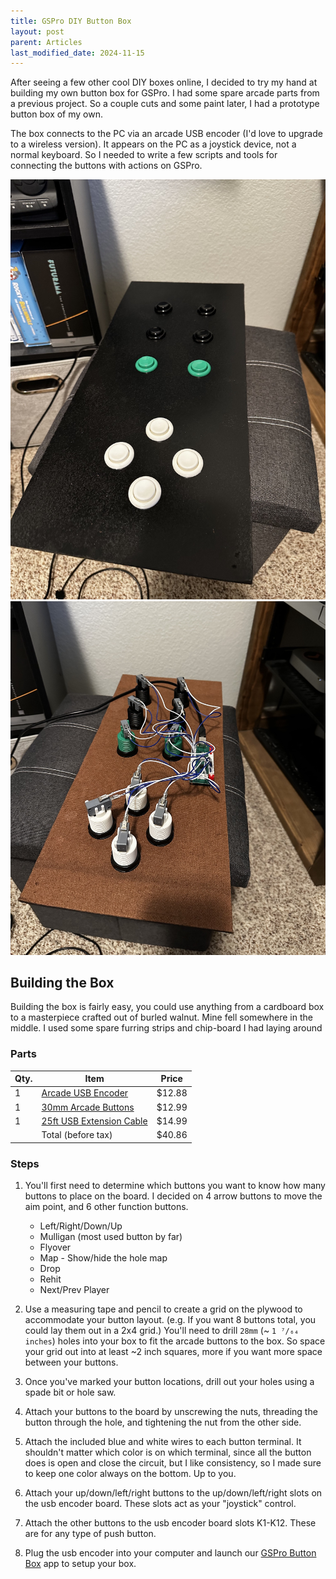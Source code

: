 ```yaml
---
title: GSPro DIY Button Box
layout: post
parent: Articles
last_modified_date: 2024-11-15
---
```


After seeing a few other cool DIY boxes online, I decided to try my hand at building my own button box for GSPro. I had some spare arcade parts from a previous project. So a couple cuts and some paint later, I had a prototype button box of my own.

The box connects to the PC via an arcade USB encoder (I'd love to upgrade to a wireless version). It appears on the PC as a joystick device, not a normal keyboard. So I needed to write a few scripts and tools for connecting the buttons with actions on GSPro.

<img src="../assets/button_box_01.jpg" />
<img src="../assets/button_box_02.jpg" />

## Building the Box

Building the box is fairly easy, you could use anything from a cardboard box to a masterpiece crafted out of burled walnut. Mine fell somewhere in the middle. I used some spare furring strips and chip-board I had laying around

### Parts

| Qty. | Item                                                                | Price  |
| ---- | ------------------------------------------------------------------- | ------ |
| 1    | [Arcade USB Encoder](https://www.amazon.com/gp/product/B01MQJSUD3/) | $12.88 |
| 1    | [30mm Arcade Buttons](https://www.amazon.com/gp/product/B07GBTLSQ5) | $12.99 |
| 1    | [25ft USB Extension Cable](https://www.amazon.com/dp/B0C1RGSYX7)    | $14.99 |
|      | Total (before tax)                                                  | $40.86 |

### Steps

1. You'll first need to determine which buttons you want to know how many buttons to place on the board. I decided on 4 arrow buttons to move the aim point, and 6 other function buttons.

   - Left/Right/Down/Up
   - Mulligan (most used button by far)
   - Flyover
   - Map - Show/hide the hole map
   - Drop
   - Rehit
   - Next/Prev Player

1. Use a measuring tape and pencil to create a grid on the plywood to accommodate your button layout. (e.g. If you want 8 buttons total, you could lay them out in a 2x4 grid.) You'll need to drill `28mm` (~ `1 ⁷/₆₄ inches`) holes into your box to fit the arcade buttons to the box. So space your grid out into at least ~2 inch squares, more if you want more space between your buttons.

1. Once you've marked your button locations, drill out your holes using a spade bit or hole saw.

1. Attach your buttons to the board by unscrewing the nuts, threading the button through the hole, and tightening the nut from the other side.

1. Attach the included blue and white wires to each button terminal. It shouldn't matter which color is on which terminal, since all the button does is open and close the circuit, but I like consistency, so I made sure to keep one color always on the bottom. Up to you.

1. Attach your up/down/left/right buttons to the up/down/left/right slots on the usb encoder board. These slots act as your "joystick" control.

1. Attach the other buttons to the usb encoder board slots K1-K12. These are for any type of push button.

1. Plug the usb encoder into your computer and launch our [GSPro Button Box](https://github.com/dudewheresmycode/gspro-button-box) app to setup your box.
